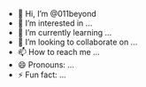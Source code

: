 - 👋 Hi, I’m @011beyond
- 👀 I’m interested in ...
- 🌱 I’m currently learning ...
- 💞️ I’m looking to collaborate on ...
- 📫 How to reach me ...
- 😄 Pronouns: ...
- ⚡ Fun fact: ...

<!---
011beyond/011beyond is a ✨ special ✨ repository because its `README.md` (this file) appears on your GitHub profile.
You can click the Preview link to take a look at your changes.
--->
